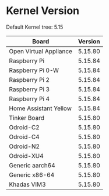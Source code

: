 
# Kernel Version

Default Kernel tree: 5.15

| Board | Version |
|-------|---------|
| Open Virtual Appliance | 5.15.80 |
| Raspberry Pi | 5.15.84 |
| Raspberry Pi 0-W | 5.15.84 |
| Raspberry Pi 2 | 5.15.84 |
| Raspberry Pi 3 | 5.15.84 |
| Raspberry Pi 4 | 5.15.84 |
| Home Assistant Yellow | 5.15.84 |
| Tinker Board | 5.15.80 |
| Odroid-C2 | 5.15.80 |
| Odroid-C4 | 5.15.80 |
| Odroid-N2 | 5.15.80 |
| Odroid-XU4 | 5.15.80 |
| Generic aarch64 | 5.15.80 |
| Generic x86-64 | 5.15.80 |
| Khadas VIM3 | 5.15.80 |
